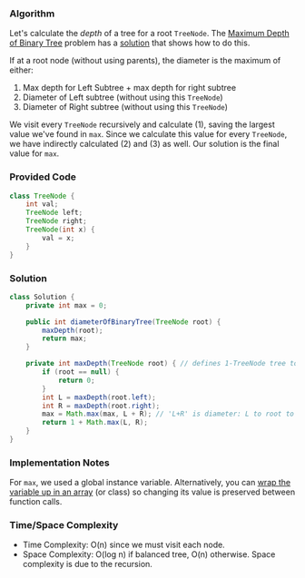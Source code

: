 ### Algorithm

Let's calculate the _depth_ of a tree for a root `TreeNode`. The [Maximum Depth of Binary Tree](https://leetcode.com/problems/maximum-depth-of-binary-tree) problem has a [solution](https://github.com/RodneyShag/LeetCode_solutions/blob/master/Solutions/Maximum%20Depth%20of%20Binary%20Tree.md) that shows how to do this.

If at a root node (without using parents), the diameter is the maximum of either:
1. Max depth for Left Subtree + max depth for right subtree
1. Diameter of Left subtree (without using this `TreeNode`)
1. Diameter of Right subtree (without using this `TreeNode`)

We visit every `TreeNode` recursively and calculate (1), saving the largest value we've found in `max`. Since we calculate this value for every `TreeNode`, we have indirectly calculated (2) and (3) as well. Our solution is the final value for `max`.

### Provided Code

```java
class TreeNode {
    int val;
    TreeNode left;
    TreeNode right;
    TreeNode(int x) {
        val = x;
    }
}
```

### Solution

```java
class Solution {
    private int max = 0;

    public int diameterOfBinaryTree(TreeNode root) {
        maxDepth(root);
        return max;
    }

    private int maxDepth(TreeNode root) { // defines 1-TreeNode tree to have depth 1
        if (root == null) {
            return 0;
        }
        int L = maxDepth(root.left);
        int R = maxDepth(root.right);
        max = Math.max(max, L + R); // 'L+R' is diameter: L to root to R
        return 1 + Math.max(L, R);
    }
}
```

### Implementation Notes

For `max`, we used a global instance variable. Alternatively, you can [wrap the variable up in an array](https://leetcode.com/problems/diameter-of-binary-tree/discuss/101130/C%2B%2B-Java-Clean-Code) (or class) so changing its value is preserved between function calls.

### Time/Space Complexity

-  Time Complexity: O(n) since we must visit each node.
- Space Complexity: O(log n) if balanced tree, O(n) otherwise. Space complexity is due to the recursion.
